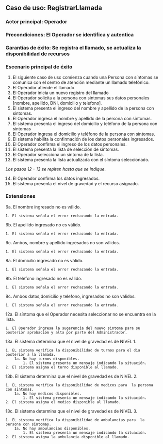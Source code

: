 
## Caso de uso: RegistrarLlamada

### Actor principal: Operador
### Precondiciones: El Operador se identifica y autentica
### Garantías de éxito: Se registra el llamado, se actualiza la disponibilidad de recursos

### Escenario principal de éxito

1. El siguiente caso de uso comienza cuando una Persona con síntomas se comunica con el centro de atención mediante un llamado telefónico.
2. El Operador atiende el llamado.
3. El Operador inicia un nuevo registro del llamado
4. El Operador solicita a la persona con sintomas sus datos personales [nombre, apellido, DNI, domicilio y telefono].
5. El sistema presenta el ingreso del nombre y apellido de la persona con sintomas.
6. El Operador ingresa el nombre y apellido de la persona con síntomas.
7. El sistema presenta el ingreso del domicilio y teléfono de la persona con síntomas
8. El Operador ingresa el domicilio y teléfono de la persona con síntomas.
9. El sistema habilita la confirmación de los datos personales ingresados.
10. El Operador confirma el ingreso de los datos personales.
11. El sistema presenta la lista de selección de síntomas.
12. El Operador selecciona un síntoma de la lista.
13. El sistema presenta la lista actualizada con el síntoma seleccionado.

_Los pasos 12 - 13 se repiten hasta que se indique_.

14. El Operador confirma los datos ingresados.
15. El sistema presenta el nivel de gravedad y el recurso asignado. 

### Extensiones

6a. El nombre ingresado no es válido.
    
    1. El sistema señala el error rechazando la entrada.

6b. El apellido ingresado no es válido.
    
    1. El sistema señala el error rechazando la entrada.

6c. Ambos, nombre y apellido ingresados no son válidos.
    
    1. El sistema señala el error rechazando la entrada.

8a. El domicilio ingresado no es válido.

    1. El sistema señala el error rechazando la entrada.

8b. El telefono ingresado no es válido.

    1. El sistema señala el error rechazando la entrada.

8c. Ambos datos,domicilio y telefono, ingresados no son válidos.

    1. El sistema señala el error rechazando la entrada.

12a. El síntoma que el Operador necesita seleccionar no se encuentra en la lista.

    1. El Operador ingresa la sugerencia del nuevo sintoma para su posterior aprobación y alta por parte del Administrador.

13a. El sistema determina que el nivel de gravedad es de NIVEL 1.

    1. EL sistema verifica la disponibilidad de turnos para el dia posterior a la llamada.
        1a. No hay turnos disponibles.
            1. El sistema presenta un mensaje indicando la situación.
    2. El sistema asigna el turno disponible al llamado.

13b. El sistema determina que el nivel de gravedad es de NIVEL 2.

    1. EL sistema verifica la disponibilidad de medicos para  la persona con sintomas.
        1a. No hay medicos disponibles.
            1. El sistema presenta un mensaje indicando la situación.
    2. El sistema asigna el medico disponible al llamado. 

13c. El sistema determina que el nivel de gravedad es de NIVEL 3.

    1. EL sistema verifica la disponibilidad de ambulancias para  la persona con sintomas.
        1a. No hay ambulancias disponibles.
            1. El sistema presenta un mensaje indicando la situación.
    2. El sistema asigna la ambulancia disponible al llamado. 